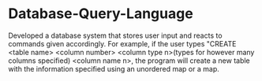 # Database-Query-Language
Developed a database system that stores user input and reacts to commands given accordingly. For example, if the user types "CREATE &lt;table name> &lt;column number> &lt;column type n>(types for however many columns specified) &lt;column name n>, the program will create a new table with the information specified using an unordered map or a map.
